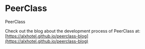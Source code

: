 # PeerClass
PeerClass

Check out the blog about the development process of PeerClass at: [https://alxhotel.github.io/peerclass-blog](https://alxhotel.github.io/peerclass-blog)
